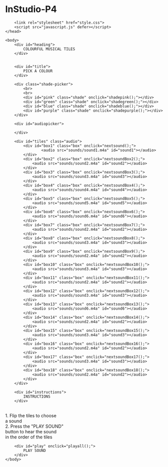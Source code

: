 # InStudio-P4
<html>
    <head>
        <title>
            Project 4
        </title>
 
        <link rel="stylesheet" href="style.css">
        <script src="javascript.js" defer></script>
    </head>

    <body>
        <div id="heading">
            COLOURFUL MUSICAL TILES
        </div>


        <div id="title">
            PICK A COLOUR
        </div>

        <div class="shade-picker">
            <br>
            <br>
            <div id="pink" class="shade" onclick="shadepink();"></div>
            <div id="green" class="shade" onclick="shadegreen();"></div>
            <div id="blue" class="shade" onclick="shadeblue();"></div>
            <div id="purple" class="shade" onclick="shadepurple();"></div>
        </div>

        <div id="audiopicker">

        </div>

        <div id="tiles" class="audio">
            <div id="box1" class="box" onclick="nextsound();">
                    <audio src="sounds/sound1.m4a" id="sound1"></audio>
            </div>
            <div id="box2" class="box" onclick="nextsoundBox2();">
                <audio src="sounds/sound2.m4a" id="sound2"></audio>
            </div>
            <div id="box3" class="box" onclick="nextsoundBox3();">
                <audio src="sounds/sound3.m4a" id="sound3"></audio>
            </div>
            <div id="box4" class="box" onclick="nextsoundBox4();">
                <audio src="sounds/sound4.m4a" id="sound4"></audio>
            </div>
            <div id="box5" class="box" onclick="nextsoundBox5();">
                <audio src="sounds/sound5.m4a" id="sound5"></audio>
            </div>
            <div id="box6" class="box" onclick="nextsoundBox6();">
                <audio src="sounds/sound6.m4a" id="sound6"></audio>
            </div>
            <div id="box7" class="box" onclick="nextsoundBox7();">
                <audio src="sounds/sound2.m4a" id="sound2"></audio>
            </div>
            <div id="box8" class="box" onclick="nextsoundBox8();">
                <audio src="sounds/sound3.m4a" id="sound3"></audio>
            </div>
            <div id="box9" class="box" onclick="nextsoundBox9();">
                <audio src="sounds/sound2.m4a" id="sound2"></audio>
            </div>
            <div id="box10" class="box" onclick="nextsoundBox10();">
                <audio src="sounds/sound3.m4a" id="sound3"></audio>
            </div>
            <div id="box11" class="box" onclick="nextsoundBox11();">
                <audio src="sounds/sound2.m4a" id="sound2"></audio>
            </div>
            <div id="box12" class="box" onclick="nextsoundBox12();">
                <audio src="sounds/sound3.m4a" id="sound3"></audio>
            </div>
            <div id="box13" class="box" onclick="nextsoundBox13();">
                <audio src="sounds/sound6.m4a" id="sound6"></audio>
            </div>
            <div id="box14" class="box" onclick="nextsoundBox14();">
                <audio src="sounds/sound2.m4a" id="sound2"></audio>
            </div>
            <div id="box15" class="box" onclick="nextsoundBox15();">
                <audio src="sounds/sound3.m4a" id="sound3"></audio>
            </div>
            <div id="box16" class="box" onclick="nextsoundBox16();">
                <audio src="sounds/sound2.m4a" id="sound2"></audio>
            </div>
            <div id="box17" class="box" onclick="nextsoundBox17();">
                <audio src="sounds/sound3.m4a" id="sound3"></audio>
            </div>
            <div id="box18" class="box" onclick="nextsoundBox18();">
                <audio src="sounds/sound2.m4a" id="sound2"></audio>
            </div>
        </div>

        <div id="instructions">
            INSTRUCTIONS
        </div>
<br>
        <div id="steps">
            1. Flip the tiles to choose <br> a sound <br>
            2. Press the "PLAY SOUND" <br> button to hear the sound <br> in the order of the tiles <br>
        </div>

        <div id="play" onclick="playall();">
            PLAY SOUND
        </div>
    </body>
</html>
